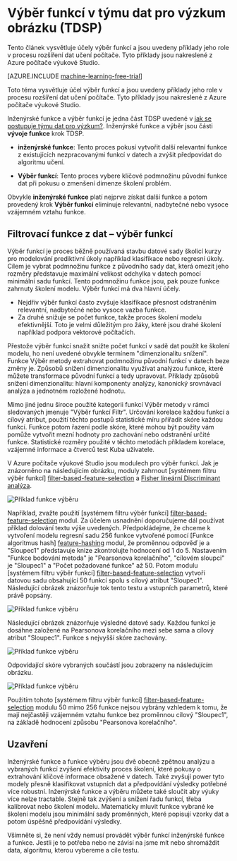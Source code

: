 <properties
    pageTitle="Funkce výběru v procesu týmu dat pro výzkum | Microsoft Azure" 
    description="Tento článek vysvětluje účel výběr funkcí a jsou uvedeny příklady jejich role v procesu rozšíření dat učení počítače."
    services="machine-learning"
    documentationCenter=""
    authors="bradsev"
    manager="jhubbard"
    editor="cgronlun"/>

<tags
    ms.service="machine-learning"
    ms.workload="data-services"
    ms.tgt_pltfrm="na"
    ms.devlang="na"
    ms.topic="article"
    ms.date="09/19/2016"
    ms.author="zhangya;bradsev" />


# <a name="feature-selection-in-the-team-data-science-process-tdsp"></a>Výběr funkcí v týmu dat pro výzkum obrázku (TDSP)

Tento článek vysvětluje účely výběr funkcí a jsou uvedeny příklady jeho role v procesu rozšíření dat učení počítače. Tyto příklady jsou nakreslené z Azure počítače výukové Studio. 

[AZURE.INCLUDE [machine-learning-free-trial](../../includes/machine-learning-free-trial.md)]


Toto téma vysvětluje účel výběr funkcí a jsou uvedeny příklady jeho role v procesu rozšíření dat učení počítače. Tyto příklady jsou nakreslené z Azure počítače výukové Studio. 

Inženýrské funkce a výběr funkcí je jedna část TDSP uvedené v [jak se postupuje týmu dat pro výzkum?](data-science-process-overview.md). Inženýrské funkce a výběr jsou části **vývoje funkce** krok TDSP.

* **inženýrské funkce**: Tento proces pokusí vytvořit další relevantní funkce z existujících nezpracovanými funkcí v datech a zvýšit předpovídat do algoritmu učení.

* **Výběr funkcí**: Tento proces vybere klíčové podmnožinu původní funkce dat při pokusu o zmenšení dimenze školení problém.

Obvykle **inženýrské funkce** platí nejprve získat další funkce a potom provedený krok **Výběr funkcí** eliminuje relevantní, nadbytečné nebo vysoce vzájemném vztahu funkce.


## <a name="filtering-features-from-your-data---feature-selection"></a>Filtrovací funkce z dat – výběr funkcí 

Výběr funkcí je proces běžně používaná stavbu datové sady školicí kurzy pro modelování prediktivní úkoly například klasifikace nebo regresní úkoly. Cílem je vybrat podmnožinu funkce z původního sady dat, která omezit jeho rozměry představuje maximální velikost odchylka v datech pomocí minimální sadu funkcí. Tento podmnožinu funkce jsou, pak pouze funkce zahrnuty školení modelu. Výběr funkcí má dva hlavní účely.

* Nejdřív výběr funkcí často zvyšuje klasifikace přesnost odstraněním relevantní, nadbytečné nebo vysoce vazba funkce.
* Za druhé snižuje se počet funkce, takže proces školení modelu efektivnější. Toto je velmi důležitým pro žáky, které jsou drahé školení například podpora vektorové počítačích.

Přestože výběr funkcí snažit snižte počet funkcí v sadě dat použít ke školení modelu, ho není uvedené obvykle termínem "dimenzionalitu snížení". Funkce Výběr metody extrahovat podmnožinu původní funkcí v datech beze změny je.  Způsobů snížení dimenzionalitu využívat analýzou funkce, které můžete transformace původní funkcí a tedy upravovat. Příklady způsobů snížení dimenzionalitu: hlavní komponenty analýzy, kanonický srovnávací analýza a jednotném rozložené hodnotu.

Mimo jiné jednu široce použité kategorii funkcí Výběr metody v rámci sledovaných jmenuje "Výběr funkcí Filtr". Určování korelace každou funkcí a cílový atribut, použití těchto postupů statistické míru přiřadit skóre každou funkcí. Funkce potom řazení podle skóre, které mohou být použity vám pomůže vytvořit mezní hodnoty pro zachování nebo odstranění určité funkce. Statistické rozměry použité v těchto metodách příkladem korelace, vzájemné informace a čtverců test Kuba uživatele.

V Azure počítače výukové Studio jsou modulech pro výběr funkcí. Jak je znázorněno na následujícím obrázku, moduly zahrnout [systémem filtru výběr funkcí] [ filter-based-feature-selection] a [Fisher lineární Discriminant analýza][fisher-linear-discriminant-analysis].

![Příklad funkce výběru](./media/machine-learning-data-science-select-features/feature-Selection.png)


Například, zvažte použití [systémem filtru výběr funkcí] [ filter-based-feature-selection] modul. Za účelem usnadnění doporučujeme dál používat příklad dolování textu výše uvedených. Předpokládejme, že chceme k vytvoření modelu regresní sadu 256 funkce vytvořené pomocí [Funkce algoritmus hash] [ feature-hashing] modul, že proměnnou odpověď je a "Sloupec1" představuje knize zkontrolujte hodnocení od 1 do 5. Nastavením "Funkce bodování metoda" je "Pearsonova korelačního", "cílovém sloupci" je "Sloupec1" a "Počet požadované funkce" až 50. Potom modulu [systémem filtru výběr funkcí] [ filter-based-feature-selection] vytvoří datovou sadu obsahující 50 funkcí spolu s cílový atribut "Sloupec1". Následující obrázek znázorňuje tok tento testu a vstupních parametrů, které právě popsány.

![Příklad funkce výběru](./media/machine-learning-data-science-select-features/feature-Selection1.png)

Následující obrázek znázorňuje výsledné datové sady. Každou funkcí je dosáhne založené na Pearsonova korelačního mezi sebe sama a cílový atribut "Sloupec1". Funkce s nejvyšší skóre zachovány.

![Příklad funkce výběru](./media/machine-learning-data-science-select-features/feature-Selection2.png)

Odpovídající skóre vybraných součástí jsou zobrazeny na následujícím obrázku.

![Příklad funkce výběru](./media/machine-learning-data-science-select-features/feature-Selection3.png)

Použitím tohoto [systémem filtru výběr funkcí] [ filter-based-feature-selection] modulu 50 mimo 256 funkce nejsou vybrány vzhledem k tomu, že mají nejčastěji vzájemném vztahu funkce bez proměnnou cílový "Sloupec1", na základě hodnocení způsobu "Pearsonova korelačního".

## <a name="conclusion"></a>Uzavření
Inženýrské funkce a funkce výběru jsou dvě obecně zpětnou analýzu a vybraných funkcí zvýšení efektivity proces školení, které pokusy o extrahování klíčové informace obsažené v datech. Také zvyšují power tyto modely přesně klasifikovat vstupních dat a předpovídání výsledky potřebné více robustní. Inženýrské funkce a výběru můžete také sloučit aby výuky více nelze tractable. Stejně tak zvýšení a snížení řadu funkcí, třeba kalibrovat nebo školení modelu. Matematicky mluvit funkce vybrané ke školení modelu jsou minimální sady proměnných, které popisují vzorky dat a potom úspěšně předpovídání výsledky.

Všimněte si, že není vždy nemusí provádět výběr funkcí inženýrské funkce a funkce. Jestli je to potřeba nebo ne závisí na jsme mít nebo shromáždit data, algoritmu, kterou vybereme a cíle testu.

<!-- Module References -->
[feature-hashing]: https://msdn.microsoft.com/library/azure/c9a82660-2d9c-411d-8122-4d9e0b3ce92a/
[filter-based-feature-selection]: https://msdn.microsoft.com/library/azure/918b356b-045c-412b-aa12-94a1d2dad90f/
[fisher-linear-discriminant-analysis]: https://msdn.microsoft.com/library/azure/dcaab0b2-59ca-4bec-bb66-79fd23540080/
 
